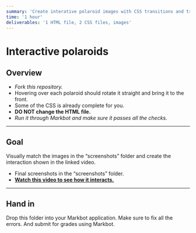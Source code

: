 ```yaml
---
summary: 'Create interative polaroid images with CSS transitions and transforms.'
time: '1 hour'
deliverables: '1 HTML file, 2 CSS files, images'
---
```


# Interactive polaroids

## Overview

- *Fork this repository.*
- Hovering over each polaroid should rotate it straight and bring it to the front.
- Some of the CSS is already complete for you.
- **DO NOT change the HTML file.**
- *Run it through Markbot and make sure it passes all the checks.*

---

## Goal

Visually match the images in the “screenshots” folder and create the interaction shown in the linked video.

- Final screenshots in the “screenshots” folder.
- [**Watch this video to see how it interacts.**](https://video-assets.learntheweb.courses/web-dev-3/interactive-polaroids.mp4)

---

## Hand in

Drop this folder into your Markbot application. Make sure to fix all the errors. And submit for grades using Markbot.
